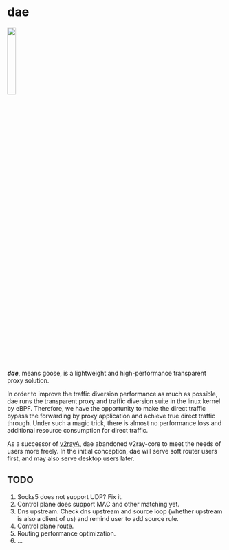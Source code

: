 # dae

<img src="https://github.com/v2rayA/dae/blob/main/logo.png" border="0" width="20%">

***dae***, means goose, is a lightweight and high-performance transparent proxy solution.

In order to improve the traffic diversion performance as much as possible, dae runs the transparent proxy and traffic diversion suite in the linux kernel by eBPF. Therefore, we have the opportunity to make the direct traffic bypass the forwarding by proxy application and achieve true direct traffic through. Under such a magic trick, there is almost no performance loss and additional resource consumption for direct traffic.

As a successor of [v2rayA](https://github.com/v2rayA/v2rayA), dae abandoned v2ray-core to meet the needs of users more freely. In the initial conception, dae will serve soft router users first, and may also serve desktop users later.

## TODO

1. Socks5 does not support UDP? Fix it.
1. Control plane does support MAC and other matching yet.
1. Dns upstream. Check dns upstream and source loop (whether upstream is also a client of us) and remind user to add source rule.
1. Control plane route.
1. Routing performance optimization.
1. ...
